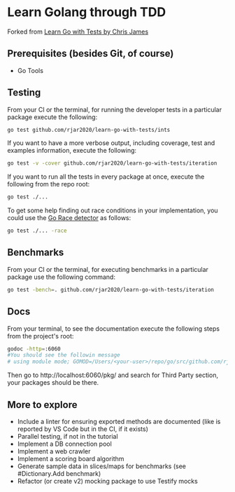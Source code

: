 # Learn Golang through TDD
Forked from [Learn Go with Tests by Chris James]

## Prerequisites (besides Git, of course)
- Go Tools

## Testing
From your CI or the terminal, for running the developer tests in a particular package execute the following:

```bash
go test github.com/rjar2020/learn-go-with-tests/ints
```
If you want to have a more verbose output, including coverage, test and examples information, execute the following:

```bash
go test -v -cover github.com/rjar2020/learn-go-with-tests/iteration
```
If you want to run all the tests in every package at once, execute the following from the repo root:
```bash
go test ./...
```
To get some help finding out race conditions in your implementation, you could use the [Go Race detector] as follows:
```bash
go test ./... -race
```

## Benchmarks
From your CI or the terminal, for executing benchmarks in a particular package use the following command:

```bash
go test -bench=. github.com/rjar2020/learn-go-with-tests/iteration
```

## Docs
From your terminal, to see the documentation execute the following steps from the project's root:

```bash
godoc -http=:6060
#You should see the followin message
# using module mode; GOMOD=/Users/<your-user>/repo/go/src/github.com/rjar2020/learn-go-with-tests/go.mod
```
Then go to http://localhost:6060/pkg/ and search for Third Party section, your packages should be there.

## More to explore
- Include a linter for ensuring exported methods are documented (like is reported by VS Code but in the CI, if it exists)
- Parallel testing, if not in the tutorial
- Implement a DB connection pool
- Implement a web crawler 
- Implement a scoring board algorithm
- Generate sample data in slices/maps for benchmarks (see #Dictionary.Add benchmark)
- Refactor (or create v2) mocking package to use Testify mocks

[Learn Go with Tests by Chris James]: https://quii.gitbook.io/learn-go-with-tests/
[Go Race detector]: https://blog.golang.org/race-detector